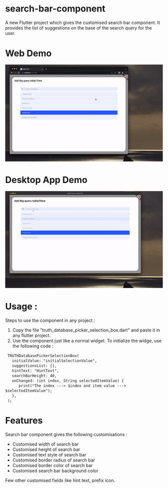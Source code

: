 # search-bar-component

A new Flutter project which gives the customised search bar component. 
It provides the list of suggestions on the base of the search query for the user.

# Web Demo

![](https://github.com/zahidshaikh9013/search-bar-component/blob/main/demo/web_demo.gif)

# Desktop App Demo

![](https://github.com/zahidshaikh9013/search-bar-component/blob/main/demo/desktop_app_demo.gif)

# Usage :

Steps to use the component in any project : 
1. Copy the file "truth_database_picker_selection_box.dart" and paste it in any flutter project.
2. Use the component just like a normal widget. To initialize the widge, use the following code : 
  ```
   TRUTHDatabasePickerSelectionBox(
     initialValue: "initialSelectionValue",
     suggestionsList: [],
     hintText: "HintText",
     searchBarHeight: 40,
     onChanged: (int index, String selectedItemValue) {
        print("The index ---> $index and item value ---> $selectedItemValue");
     },
   );
  ```

# Features

Search bar component gives the following customisations : 

- Customised width of search bar
- Customised height of search bar
- Customised text style of search bar
- Customised border radius of search bar
- Customised border color of search bar
- Customised search bar background color

Few other customised fields like hint text, prefix icon.

